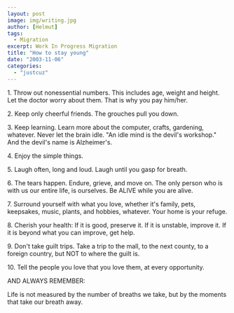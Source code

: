 ```yaml
---
layout: post
image: img/writing.jpg
author: [Helmut]
tags:
  - Migration
excerpt: Work In Progress Migration
title: "How to stay young"
date: "2003-11-06"
categories: 
  - "justcuz"
---
```


1\. Throw out nonessential numbers. This includes age, weight and height. Let the doctor worry about them. That is why you pay him/her.

2\. Keep only cheerful friends. The grouches pull you down.

3\. Keep learning. Learn more about the computer, crafts, gardening, whatever. Never let the brain idle. "An idle mind is the devil's workshop." And the devil's name is Alzheimer's.

4\. Enjoy the simple things.

5\. Laugh often, long and loud. Laugh until you gasp for breath.

6\. The tears happen. Endure, grieve, and move on. The only person who is with us our entire life, is ourselves. Be ALIVE while you are alive.

7\. Surround yourself with what you love, whether it's family, pets, keepsakes, music, plants, and hobbies, whatever. Your home is your refuge.

8\. Cherish your health: If it is good, preserve it. If it is unstable, improve it. If it is beyond what you can improve, get help.

9\. Don't take guilt trips. Take a trip to the mall, to the next county, to a foreign country, but NOT to where the guilt is.

10\. Tell the people you love that you love them, at every opportunity.

AND ALWAYS REMEMBER:

Life is not measured by the number of breaths we take, but by the moments that take our breath away.
